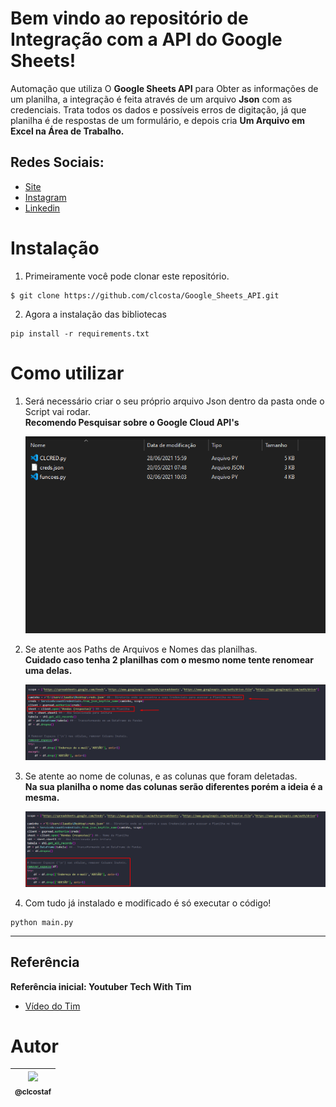 # Bem vindo ao repositório de Integração com a API do Google Sheets!
Automação que utiliza O **Google Sheets API** para Obter as informações de um planilha, a integração é feita através de um arquivo **Json** com as credenciais. Trata todos os dados e possíveis erros de digitação, já que planilha é de respostas de um formulário, e depois cria **Um Arquivo em Excel na Área de Trabalho.**

## Redes Sociais:
* [Site](https://portfolio-claudio.herokuapp.com)
* [Instagram](https://www.instagram.com/claudiogfez/)
* [Linkedin](https://www.linkedin.com/in/clcostaf/)

# Instalação

1. Primeiramente você pode clonar este repositório.

```
$ git clone https://github.com/clcosta/Google_Sheets_API.git
```

2. Agora a instalação das bibliotecas

```
pip install -r requirements.txt
```

# Como utilizar

1. Será necessário criar o seu próprio arquivo Json dentro da pasta onde o Script vai rodar.  
	**Recomendo Pesquisar sobre o Google Cloud API's**  

    ![step1](images/step1.png)

2. Se atente aos Paths de Arquivos e Nomes das planilhas.  
	__Cuidado caso tenha 2 planilhas com o mesmo nome tente renomear uma delas.__

    ![step2](images/step2.png)

3. Se atente ao nome de colunas, e as colunas que foram deletadas.  
	__Na sua planilha o nome das colunas serão diferentes porém a ideia é a mesma.__

	![step3](images/step3.png)

4. Com tudo já instalado e modificado é só executar o código!
```
python main.py
```
---

## Referência
**Referência inicial: Youtuber Tech With Tim**

* [Vídeo do Tim](https://www.youtube.com/watch?v=cnPlKLEGR7E)


# Autor
| [<img src="https://avatars.githubusercontent.com/u/83929403?v=4" width=115><br><sub>@clcostaf</sub>](https://github.com/clcosta) |
| :---: |